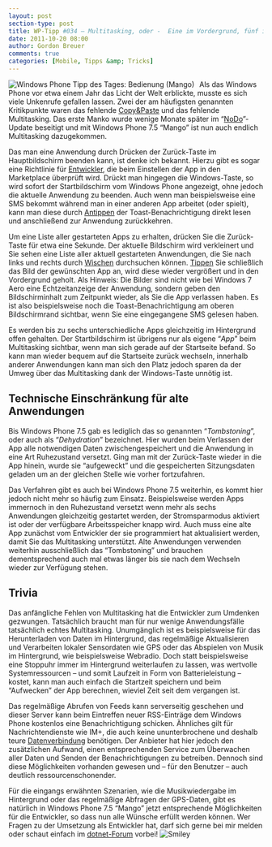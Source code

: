 ```yaml
---
layout: post
section-type: post
title: WP-Tipp #034 – Multitasking, oder -  Eine im Vordergrund, fünf im Sinn
date: 2011-10-20 08:00
author: Gordon Breuer
comments: true
categories: [Mobile, Tipps &amp; Tricks]
---
```

<p><img style="margin: 0px 10px 0px 0px; display: inline; float: left" title="" alt="Windows Phone Tipp des Tages: Bedienung (Mango)" align="left" src="http://anheledirwp.blob.core.windows.net/wordpress/2011/10/bedienungmg.png" /></p>  <p>Als das Windows Phone vor etwa einem Jahr das Licht der Welt erblickte, musste es sich viele Unkenrufe gefallen lassen. Zwei der am häufigsten genannten Kritikpunkte waren das fehlende <a href="/post/2011/10/05/WP-Tipp-023-%E2%80%93-Tastatureingaben-leicht-gemacht-(2).aspx">Copy&amp;Paste</a> und das fehlende Multitasking. Das erste Manko wurde wenige Monate später im “<a title="Windows Phone Tipp des Tages #001" href="/post/2011/09/02/WP7-Tipp-001-%E2%80%93-Versionsunterschiede-und-Updates.aspx">NoDo</a>”-Update beseitigt und mit Windows Phone 7.5 “Mango” ist nun auch endlich Multitasking dazugekommen.</p>  <p>Das man eine Anwendung durch Drücken der Zurück-Taste im Hauptbildschirm beenden kann, ist denke ich bekannt. Hierzu gibt es sogar eine Richtlinie für <a href="http://dotnet-forum.de/forums/default.aspx?GroupID=32">Entwickler</a>, die beim Einstellen der App in den Marketplace überprüft wird. Drückt man hingegen die Windows-Taste, so wird sofort der Startbildschirm vom Windows Phone angezeigt, ohne jedoch die aktuelle Anwendung zu beenden. Auch wenn man beispielsweise eine SMS bekommt während man in einer anderen App arbeitet (oder spielt), kann man diese durch <a href="/post/2011/09/12/WP7-Tipp-007-%E2%80%93-Standard-Gesten.aspx">Antippen</a> der Toast-Benachrichtigung direkt lesen und anschließend zur Anwendung zurückkehren.</p>  <p>Um eine Liste aller gestarteten Apps zu erhalten, drücken Sie die Zurück-Taste für etwa eine Sekunde. Der aktuelle Bildschirm wird verkleinert und Sie sehen eine Liste aller aktuell gestarteten Anwendungen, die Sie nach links und rechts durch <a href="/post/2011/09/12/WP7-Tipp-007-%E2%80%93-Standard-Gesten.aspx">Wischen</a> durchsuchen können. <a href="/post/2011/09/12/WP7-Tipp-007-%E2%80%93-Standard-Gesten.aspx">Tippen</a> Sie schließlich das Bild der gewünschten App an, wird diese wieder vergrößert und in den Vordergrund geholt. Als Hinweis: Die Bilder sind nicht wie bei Windows 7 Aero eine Echtzeitanzeige der Anwendung, sondern geben den Bildschirminhalt zum Zeitpunkt wieder, als Sie die App verlassen haben. Es ist also beispielsweise noch die Toast-Benachrichtigung am oberen Bildschirmrand sichtbar, wenn Sie eine eingegangene SMS gelesen haben.</p>  <p>Es werden bis zu sechs unterschiedliche Apps gleichzeitig im Hintergrund offen gehalten. Der Startbildschirm ist übrigens nur als eigene “<em>App</em>” beim Multitasking sichtbar, wenn man sich gerade auf der Startseite befand. So kann man wieder bequem auf die Startseite zurück wechseln, innerhalb anderer Anwendungen kann man sich den Platz jedoch sparen da der Umweg über das Multitasking dank der Windows-Taste unnötig ist.</p>  <h2>Technische Einschränkung für alte Anwendungen</h2>  <p>Bis Windows Phone 7.5 gab es lediglich das so genannten “<em>Tombstoning</em>”, oder auch als “<em>Dehydration</em>” bezeichnet. Hier wurden beim Verlassen der App alle notwendigen Daten zwischengespeichert und die Anwendung in eine Art Ruhezustand versetzt. Ging man mit der Zurück-Taste wieder in die App hinein, wurde sie “aufgeweckt” und die gespeicherten Sitzungsdaten geladen um an der gleichen Stelle wie vorher fortzufahren.</p>  <p>Das Verfahren gibt es auch bei Windows Phone 7.5 weiterhin, es kommt hier jedoch nicht mehr so häufig zum Einsatz. Beispielsweise werden Apps immernoch in den Ruhezustand versetzt wenn mehr als sechs Anwendungen gleichzeitig gestartet werden, der Stromsparmodus aktiviert ist oder der verfügbare Arbeitsspeicher knapp wird. Auch muss eine alte App zunächst vom Entwickler der sie programmiert hat aktualisiert werden, damit Sie das Multitasking unterstützt. Alte Anwendungen verwenden weiterhin ausschließlich das “Tombstoning” und brauchen dementsprechend auch mal etwas länger bis sie nach dem Wechseln wieder zur Verfügung stehen.</p>  <h2>Trivia</h2>  <p>Das anfängliche Fehlen von Multitasking hat die Entwickler zum Umdenken gezwungen. Tatsächlich braucht man für nur wenige Anwendungsfälle tatsächlich echtes Multitasking. Unumgänglich ist es beispielsweise für das Herunterladen von Daten im Hintergrund, das regelmäßige Aktualisieren und Verarbeiten lokaler Sensordaten wie GPS oder das Abspielen von Musik im Hintergrund, wie beispielsweise Webradio. Doch statt beispielsweise eine Stoppuhr immer im Hintergrund weiterlaufen zu lassen, was wertvolle Systemressourcen – und somit Laufzeit in Form von Batterieleistung – kostet, kann man auch einfach die Startzeit speichern und beim “Aufwecken” der App berechnen, wieviel Zeit seit dem vergangen ist.</p>  <p>Das regelmäßige Abrufen von Feeds kann serverseitig geschehen und dieser Server kann beim Eintreffen neuer RSS-Einträge dem Windows Phone kostenlos eine Benachrichtigung schicken. Ähnliches gilt für Nachrichtendienste wie IM+, die auch keine ununterbrochene und deshalb teure <a href="/post/2011/10/07/WP-Tipp-025-&ndash;-Datenverbindungen.aspx">Datenverbindung</a> benötigen. Der Anbieter hat hier jedoch den zusätzlichen Aufwand, einen entsprechenden Service zum Überwachen aller Daten und Senden der Benachrichtigungen zu betreiben. Dennoch sind diese Möglichkeiten vorhanden gewesen und – für den Benutzer – auch deutlich ressourcenschonender.</p>  <p>Für die eingangs erwähnten Szenarien, wie die Musikwiedergabe im Hintergrund oder das regelmäßige Abfragen der GPS-Daten, gibt es natürlich in Windows Phone 7.5 “Mango” jetzt entsprechende Möglichkeiten für die Entwickler, so dass nun alle Wünsche erfüllt werden können. Wer Fragen zu der Umsetzung als Entwickler hat, darf sich gerne bei mir melden oder schaut einfach im <a href="http://dotnet-forum.de">dotnet-Forum</a> vorbei! <img style="border-bottom-style: none; border-left-style: none; border-top-style: none; border-right-style: none" class="wlEmoticon wlEmoticon-smile" alt="Smiley" src="http://anheledirwp.blob.core.windows.net/wordpress/2011/10/wlEmoticon-smile4.png" /></p>
